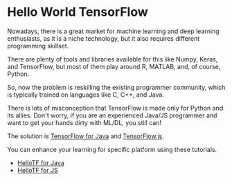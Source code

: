 # Hello World TensorFlow

Nowadays, there is a great market for machine learning and deep learning enthusiasts, as it is a niche technology, but it also requires different programming skillset.

There are plenty of tools and libraries available for this like Numpy, Keras, and TensorFlow, but most of them play around R, MATLAB, and, of course, Python.

So, now the problem is reskilling the existing programmer community, which is typically trained on languages like C, C++, and Java.

There is lots of misconception that TensorFlow is made only for Python and its allies. Don't worry, if you are an experienced Java/JS programmer and want to get your hands dirty with ML/DL, you still can!

The solution is [TensorFlow for Java](https://www.tensorflow.org/api_docs/java/reference/org/tensorflow/package-summary) and [TensorFlow.js](https://js.tensorflow.org/).

You can enhance your learning for specific platform using these tutorials.

- [HelloTF for Java](java)
- [HelloTF for JS](js)
